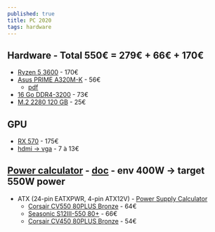 ```yaml
---
published: true
title: PC 2020
tags: hardware
---
```

## Hardware - Total 550€ = 279€ + 66€ + 170€
- [Ryzen 5 3600](https://fr.alternate.be/AMD/Ryzen-5-3600-socket-AM4-Processeur/html/product/1553392?event=search) - 170€
- [Asus PRIME A320M-K](https://www.amazon.fr/gp/product/B06Y6GDYD4/ref=ox_sc_act_title_1?smid=A1X6FK5RDHNB96&psc=1) - 56€
	- [pdf](https://images-eu.ssl-images-amazon.com/images/I/B1uz9P-26gS.pdf)
- [16 Go DDR4-3200](https://fr.alternate.be/Corsair/16-Go-DDR4-3200-Kit-M%C3%A9moire/html/product/1220684?) - 73€
- [M.2 2280 120 GB](https://www.amazon.fr/Western-Digital-Green-120GB-120Go/dp/B078WYRR9S/ref=sr_1_2?__mk_fr_FR=%C3%85M%C3%85%C5%BD%C3%95%C3%91&dchild=1&keywords=M2+120+Go&qid=1590330476&quartzVehicle=106-1290&replacementKeywords=m2+go&sr=8-2) - 25€

## GPU
- [RX 570](https://www.amazon.fr/gp/product/B0785Q6DYP/ref=ox_sc_act_title_5?smid=A1X6FK5RDHNB96&psc=1) - 175€
- [hdmi -> vga](https://www.amazon.fr/gp/product/B01E8DD6J6/ref=ppx_yo_dt_b_asin_title_o04_s00?ie=UTF8&psc=1) - 7 à 13€

## [Power calculator](https://www.bequiet.com/fr/psucalculator/) - [doc](https://www.commentcamarche.net/faq/11133-comment-choisir-son-alimentation-pc) - env 400W -> target 550W power
- ATX (24-pin EATXPWR, 4-pin ATX12V) - [Power Supply Calculator](https://outervision.com/b/YQnOrb)
    - [Corsair CV550 80PLUS Bronze](https://www.ldlc.com/fiche/PB00313685.html) - 64€
	- [Seasonic S12III-550 80+](https://www.ldlc.com/fiche/PB00272595.html) - 66€
    - [Corsair CV450 80PLUS Bronze](https://www.ldlc.com/fiche/PB00313686.html) - 54€